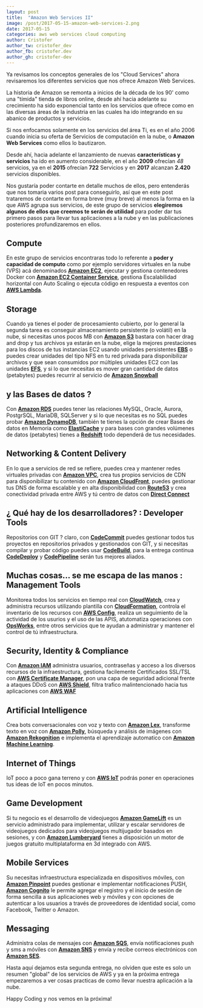 ```yaml
---
layout: post
title:  "Amazon Web Services II"
image: /post/2017-05-15-amazon-web-services-2.png
date: 2017-05-15 
categories: aws web services cloud computing
author: Cristofer
author_tw: cristofer_dev
author_fb: cristofer.dev
author_gh: cristofer-dev
---
```


Ya revisamos los conceptos generales de los "Cloud Services" ahora revisaremos los diferentes servicios que nos ofrece Amazon Web Services.

La historia de Amazon se remonta a inicios de la década de los 90' como una "tímida" tienda de libros online, desde ahí hacia adelante su crecimiento ha sido exponencial tanto en los servicios que ofrece como en las diversas áreas de la industria en las cuales ha ido integrando en su abanico de productos y servicios.

Si nos enfocamos solamente en los servicios del área Ti, es en el año 2006 cuando inicia su oferta de Servicios de computación en la nube, o **Amazon Web Services** como ellos lo bautizaron.

Desde ahí, hacia adelante el lanzamiento de nuevas **características y servicios** ha ido en aumento considerable, en el año **2009** ofrecían *48* servicios, ya en el **2015** ofrecían **722** Servicios y en **2017** alcanzan **2.420** servicios disponibles.

Nos gustaría poder contarte en detalle muchos de ellos, pero entenderás que nos tomaria varios post para conseguirlo, así que en este post trataremos de contarte en forma breve (muy breve) al menos la forma en la que AWS agrupa sus servicios, de este grupo de servicios **elegiremos algunos de ellos que creemos te serán de utilidad** para poder dar tus primero pasos para llevar tus aplicaciones a la nube y en las publicaciones posteriores profundizaremos en ellos.



## Compute
En este grupo de servicios encontraras todo lo referente a **poder y capacidad de computo** como por ejemplo servidores virtuales en la nube (VPS) acá denominados [**Amazon EC2**](https://aws.amazon.com/es/ec2/), ejecutar y gestiona contenedores Docker con [**Amazon EC2 Container Service**](https://aws.amazon.com/es/ecs/), gestiona Escalabilidad horizontal con Auto Scaling o ejecuta código en respuesta a eventos con [**AWS Lambda**](https://aws.amazon.com/es/lambda).


## Storage
Cuando ya tienes el poder de procesamiento cubierto, por lo general la segunda tarea es conseguir almacenamiento persistente (o volátil) en la nube, si necesitas unos pocos MB con [**Amazon S3**](https://aws.amazon.com/es/s3) bastara con hacer drag and drop y tus archivos ya estarán en la nube, elige la mejores prestaciones para los discos de tus instancias EC2 usando unidades persistentes [**EBS**](https://aws.amazon.com/es/ebs) o puedes crear unidades del tipo NFS en tu red privada para disponibilizar archivos y que sean consumidos por múltiples unidades EC2 con las unidades [**EFS**](https://aws.amazon.com/es/efs), y si lo que necesitas es mover gran cantidad de datos (petabytes) puedes recurrir al servicio de [**Amazon Snowball**](https://aws.amazon.com/es/snowball)


## y las Bases de datos ?

Con [**Amazon RDS**](https://aws.amazon.com/es/rds) puedes tener las relaciones MySQL, Oracle, Aurora, PostgrSQL, MariaDB, SQLServer  y si lo que necesitas es no SQL puedes probar [**Amazon DynamoDB**](https://aws.amazon.com/es/dynamodb), también te tienes la opción de crear Bases de datos en Memoria como [**ElastiCache**](https://aws.amazon.com/es/elasticache) y para bases con grandes volúmenes de datos (petabytes) tienes a [**Redshift**](https://aws.amazon.com/es/redshift) todo dependerá de tus necesidades.

## Networking & Content Delivery

En lo que a servicios de red se refiere, puedes crea y mantener redes virtuales privadas con [**Amazon VPC**](https://aws.amazon.com/es/vpc), crea tus propios servicios de CDN para disponibilizar tu contenido con [**Amazon CloudFront**](https://aws.amazon.com/es/cloudfront),  puedes gestionar tus DNS  de forma escalable y en alta disponibilidad con [**Route53**](https://aws.amazon.com/es/route53) y crea conectividad privada entre AWS y tú centro de datos con [**Direct Connect**](https://aws.amazon.com/es/directconnect)


## ¿ Qué hay de los desarrolladores? : Developer Tools
Repositorios con GIT ? claro, con [**CodeCommit**](https://aws.amazon.com/es/codecommit) puedes gestionar todos tus proyectos en repositorios privados y gestionados con GIT, y si necesitas compilar y probar código puedes usar [**CodeBuild**](https://aws.amazon.com/es/codebuild), para la entrega continua [**CodeDeploy**](https://aws.amazon.com/es/codedeploy) y [**CodePipeline**](https://aws.amazon.com/es/codepipeline) serán tus mejores aliados.

## Muchas cosas... se me escapa de las manos : Management Tools
Monitorea todos los servicios en tiempo real con [**CloudWatch**](https://aws.amazon.com/es/cloudwatch), crea y administra recursos utilizando plantilla con [**CloudFormation**](https://aws.amazon.com/es/cloudformation), controla el inventario de los recursos con [**AWS Config**](https://aws.amazon.com/es/config), realiza un seguimiento de la actividad de los usurios y el uso de las APIS, atutomatiza operaciones con [**OpsWorks**](https://aws.amazon.com/es/opsworks), entre otros servicios que te ayudan a administrar y mantener el control de tú infraestructura.

## Security, Identity & Compliance
Con [**Amazon IAM**](https://aws.amazon.com/es/iam/) administra usuarios, contraseñas y acceso a los diversos recursos de la infraestructura, gestiona facilemente Certificados SSL/TSL con [**AWS Certificate Manager**](https://aws.amazon.com/es/certificate-manager), pon una capa de seguridad adicional frente a ataques DDoS con [**AWS Shield**](https://aws.amazon.com/es/shield), filtra trafico malintencionado hacia tus aplicaciones con [**AWS WAF**](https://aws.amazon.com/es/waf)


## Artificial Intelligence
Crea bots conversacionales con voz y texto con [**Amazon Lex**](https://aws.amazon.com/es/lex/), transforme texto en voz con [**Amazon Polly**](https://aws.amazon.com/es/polly/), búsqueda y análisis de imágenes con [**Amazon Rekognition**](https://aws.amazon.com/es/rekognition) e implementa el aprendizaje automatico con [**Amazon Machine Learning**](https://aws.amazon.com/es/machine-learning).


## Internet of Things
IoT poco a poco gana terreno y con [**AWS IoT**](https://aws.amazon.com/es/iot) podrás poner en operaciones tus ideas de IoT en pocos minutos.


## Game Development
Si tu negocio es el desarrollo de videojuegos [**Amazon GameLift**](https://aws.amazon.com/es/gamelift) es un servicio administrado para implementar, utilizar y escalar servidores de videojuegos dedicados para videojuegos multijugador basados en sesiones, y con [**Amazon Lumberyard**](https://aws.amazon.com/es/lumberyard) tienes a disposición un motor de juegos gratuito multiplataforma en 3d integrado con AWS.


## Mobile Services
Su necesitas infraestructura especializada en dispositivos móviles, con [**Amazon Pinpoint**](https://aws.amazon.com/es/pinpoint) puedes gestionar e implementar notificaciones PUSH, [**Amazon Cognito**](https://aws.amazon.com/es/cognito) le permite agregar el registro y el inicio de sesión de forma sencilla a sus aplicaciones web y móviles y con opciones de autenticar a los usuarios a través de proveedores de identidad social, como Facebook, Twitter o Amazon.


## Messaging
Administra colas de mensajes con [**Amazon SQS**](https://aws.amazon.com/es/sqs), envía notificaciones push y sms a móviles con [**Amazon SNS**](https://aws.amazon.com/es/sns) y envía y recibe correos electrónicos con [**Amazon SES**](https://aws.amazon.com/es/ses).

Hasta aquí dejamos esta segunda entrega, no olviden que este es solo un resumen "global" de los servicios de AWS y ya en la próxima entrega empezaremos a ver cosas practicas de como llevar nuestra aplicación a la nube.

Happy Coding y nos vemos en la próxima!